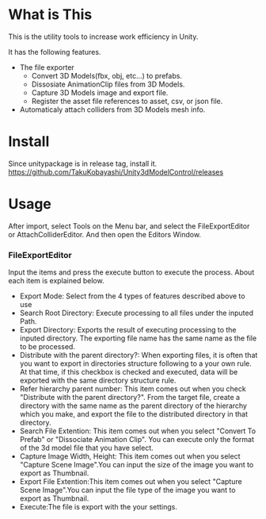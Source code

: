 # What is This
This is the utility tools to increase work efficiency in Unity. 

It has the following features. 

 * The file exporter
   * Convert 3D Models(fbx, obj, etc...) to prefabs.
   * Dissosiate AnimationClip files from 3D Models.
   * Capture 3D Models image and export file.
   * Register the asset file references to asset, csv, or json file.
 * Automaticaly attach colliders from 3D Models mesh info.

# Install

Since unitypackage is in release tag, install it.
https://github.com/TakuKobayashi/Unity3dModelControl/releases

# Usage
After import, select Tools on the Menu bar, and select the FileExportEditor or AttachColliderEditor. And then open the Editors Window.

### FileExportEditor
Input the items and press the execute button to execute the process.
About each item is explained below.

 * Export Mode: Select from the 4 types of features described above to use
 * Search Root Directory: Execute processing to all files under the inputed Path.
 * Export Directory: Exports the result of executing processing to the inputed directory. The exporting file name has the same name as the file to be processed.
 * Distribute with the parent directory?: When exporting files, it is often that you want to export in directories structure following to a your own rule. At that time, if this checkbox is checked and executed, data will be exported with the same directory structure rule.
 * Refer hierarchy parent number: This item comes out when you check "Distribute with the parent directory?". From the target file, create a directory with the same name as the parent directory of the hierarchy which you make, and export the file to the distributed directory in that directory.
 * Search File Extention: This item comes out when you select "Convert To Prefab" or "Dissociate Animation Clip". You can execute only the format of the 3d model file that you have select.
 * Capture Image Width, Height: This item comes out when you select "Capture Scene Image".You can input the size of the image you want to export as Thumbnail.
 * Export File Extention:This item comes out when you select "Capture Scene Image".You can input the file type of the image you want to export as Thumbnail.
 * Execute:The file is export with the your settings.

